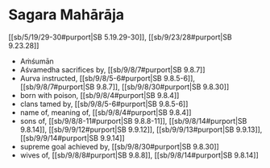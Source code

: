 # Sagara Mahārāja

[[sb/5/19/29-30#purport|SB 5.19.29-30]], [[sb/9/23/28#purport|SB 9.23.28]]

* Aṁśumān 
* Aśvamedha sacrifices by, [[sb/9/8/7#purport|SB 9.8.7]]
* Aurva instructed, [[sb/9/8/5-6#purport|SB 9.8.5-6]], [[sb/9/8/7#purport|SB 9.8.7]], [[sb/9/8/30#purport|SB 9.8.30]]
* born with poison, [[sb/9/8/4#purport|SB 9.8.4]]
* clans tamed by, [[sb/9/8/5-6#purport|SB 9.8.5-6]]
* name of, meaning of, [[sb/9/8/4#purport|SB 9.8.4]]
* sons of, [[sb/9/8/8-11#purport|SB 9.8.8-11]], [[sb/9/8/14#purport|SB 9.8.14]], [[sb/9/9/12#purport|SB 9.9.12]], [[sb/9/9/13#purport|SB 9.9.13]], [[sb/9/9/14#purport|SB 9.9.14]]
* supreme goal achieved by, [[sb/9/8/30#purport|SB 9.8.30]]
* wives of, [[sb/9/8/8#purport|SB 9.8.8]], [[sb/9/8/14#purport|SB 9.8.14]]
